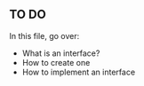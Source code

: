 ## TO DO

In this file, go over:
  * What is an interface?
  * How to create one
  * How to implement an interface

